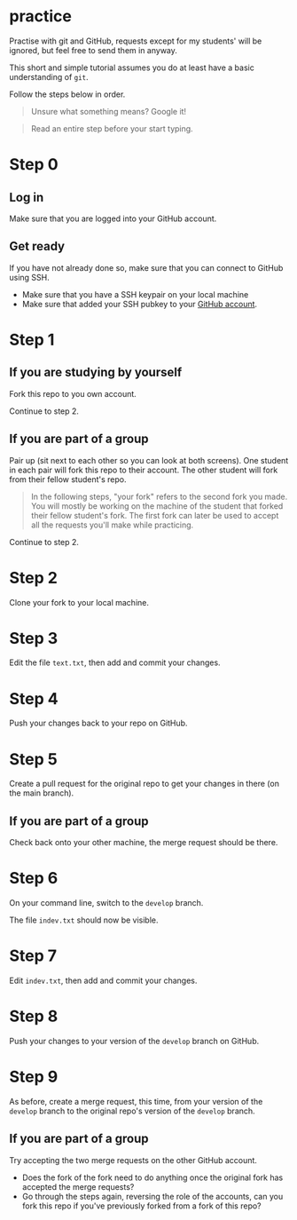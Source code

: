 # practice
Practise with git and GitHub, requests except for my students' will be ignored, but feel free to send them in anyway.

This short and simple tutorial assumes you do at least have a basic understanding of `git`.

Follow the steps below in order.

> Unsure what something means? Google it!

> Read an entire step before your start typing.

# Step 0

## Log in
Make sure that you are logged into your GitHub account.

## Get ready
If you have not already done so, make sure that you can connect to GitHub using SSH.

- Make sure that you have a SSH keypair on  your local machine
- Make sure that added your SSH pubkey to your [GitHub account](https://github.com/settings/keys).

# Step 1

## If you are studying by yourself
Fork this repo to you own account.

Continue to step 2.

## If you are part of a group
Pair up (sit next to each other so you can look at both screens).
One student in each pair will fork this repo to their account.
The other student will fork from their fellow student's repo.

> In the following steps, "your fork" refers to the second fork you made.
> You will mostly be working on the machine of the student that forked their fellow student's fork.
> The first fork can later be used to accept all the requests you'll make while practicing.

Continue to step 2.

# Step 2
Clone your fork to your local machine.

# Step 3

Edit the file `text.txt`, then add and commit your changes.

# Step 4

Push your changes back to your repo on GitHub.

# Step 5

Create a pull request for the original repo to get your changes in there (on the main branch).

## If you are part of a group

Check back onto your other machine, the merge request should be there.

# Step 6

On your command line, switch to the `develop` branch.

The file `indev.txt` should now be visible.

# Step 7

Edit `indev.txt`, then add and commit your changes.

# Step 8

Push your changes to your version of the `develop` branch on GitHub.

# Step 9

As before, create a merge request, this time, from your version of the `develop` branch to the original repo's version of the `develop` branch.

## If you are part of a group

Try accepting the two merge requests on the other GitHub account.

- Does the fork of the fork need to do anything once the original fork has accepted the merge requests?
- Go through the steps again, reversing the role of the accounts, can you fork this repo if you've previously forked from a fork of this repo?
